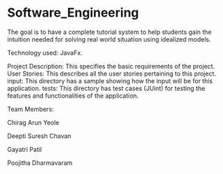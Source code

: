 # Software_Engineering

The goal is to have a complete tutorial system to help students gain the intuition needed for solving
real world situation using idealized models.


Technology used: JavaFx.


Project Description: This specifies the basic requirements of the project.
User Stories: This describes all the user stories pertaining to this project.
input: This directory has a sample showing how the input will be for this application.
tests: This directory has test cases (JUint) for testing the features and functionalities of the application.

Team Members:

Chirag Arun Yeole

Deepti Suresh Chavan

Gayatri Patil

Poojitha Dharmavaram
